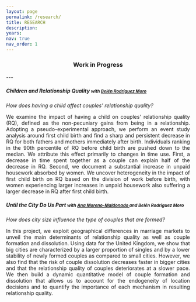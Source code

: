 ```yaml
---
layout: page
permalink: /research/
title: RESEARCH
description: 
years: 
nav: true
nav_order: 1
---
```


<h3 align="center"><strong> Work in Progress </strong></h3> 
---

##### **Children and Relationship Quality** <small> with <a target="_blank" href="https://sites.google.com/view/belrodoro/about-me">Belén Rodríguez Moro </a> </small> <br>
_How does having a child affect couples' relationship quality?_

<p style="text-align: justify;">
We examine the impact of having a child on couples' relationship quality (RQ), defined as the non-pecuniary gains from being in a relationship. Adopting a pseudo-experimental approach, we perform an event study analysis around first child birth and find a sharp and persistent decrease in RQ for both fathers and mothers immediately after birth. Individuals ranking in the 90th percentile of RQ before child birth are pushed down to the median. We attribute this effect primarily to changes in time use. First, a decrease in time spent together as a couple can explain half of the decrease in RQ. Second, we document a substantial increase in unpaid housework absorbed by women. We uncover heterogeneity in the impact of first child birth on RQ based on the division of work before birth, with women experiencing larger increases in unpaid housework also suffering a larger decrease in RQ after first child birth. 
</p>

 #####  **Until the City Do Us Part** <small> with <a target="_blank" href="https://sites.google.com/view/ana-moreno-maldonado/main?authuser=0">Ana Moreno-Maldonado </a> and Belén Rodríguez Moro </small> <br>
_How does city size influence the type of couples that are formed?_

<p style="text-align: justify;">
In this project, we exploit geographical differences in marriage markets to unveil the main determinants of relationship quality as well as couple formation and dissolution. Using data for the United Kingdom, we show that big cities are characterized by a larger proportion of singles and by a lower stability of newly formed couples as compared to small cities. However, we also find that the risk of couple dissolution decreases faster in bigger cities and that the relationship quality of couples deteriorates at a slower pace. We then build a dynamic quantitative model of couple formation and dissolution that allows us to account for the endogeneity of location decisions and to quantify the importance of each mechanism in resulting relationship quality.
</p>
